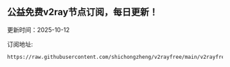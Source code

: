 ## 公益免费v2ray节点订阅，每日更新！
更新时间：2025-10-12

订阅地址:
```
https://raw.githubusercontent.com/shichongzheng/v2rayfree/main/v2rayfree
```
